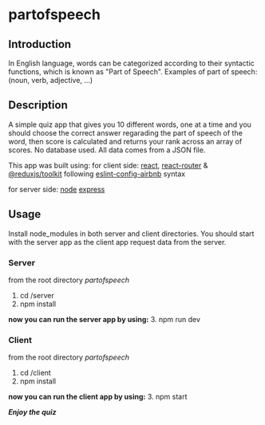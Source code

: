 # partofspeech

## Introduction

In English language, words can be categorized according to their syntactic functions, which is known as "Part of Speech".
Examples of part of speech: (noun, verb, adjective, ...)

## Description

A simple quiz app that gives you 10 different words, one at a time and you should choose the correct answer regarading the part of speech of the word,
then score is calculated and returns your rank across an array of scores. No database used. All data comes from a JSON file.

This app was built using:
for client side:
[react](https://reactjs.org/), [react-router](https://reactrouter.com/en/main) & [@reduxjs/toolkit](https://redux-toolkit.js.org/) 
following [eslint-config-airbnb](https://github.com/airbnb/javascript) syntax

for server side:
[node](https://nodejs.org/en/)
[express](https://expressjs.com/)

## Usage

Install node_modules in both server and client directories.
You should start with the server app as the client app request data from the server.

### Server

from the root directory *partofspeech*
1. cd /server
2. npm install

**now you can run the server app by using:**
3. npm run dev

### Client

from the root directory *partofspeech*
1. cd /client
2. npm install

**now you can run the client app by using:**
3. npm start


***Enjoy the quiz***

